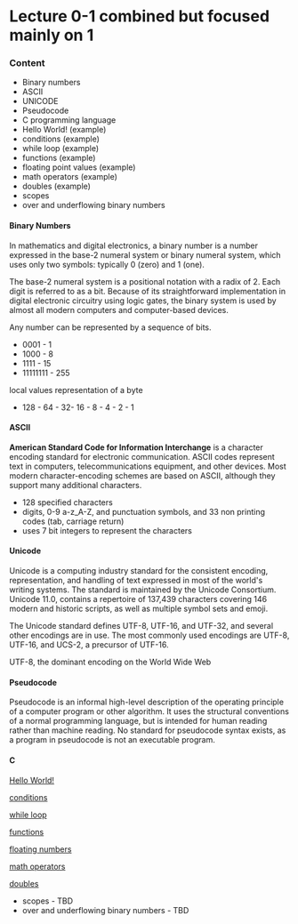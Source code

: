 # Lecture 0-1 combined but focused mainly on 1
### Content
* Binary numbers
* ASCII
* UNICODE
* Pseudocode
* C programming language
* Hello World! (example)
* conditions (example)
* while loop (example)
* functions (example)
* floating point values (example)
* math operators (example)
* doubles (example)
* scopes
* over and underflowing binary numbers

#### Binary Numbers
In mathematics and digital electronics, a binary number is a number expressed in the base-2 numeral system or binary numeral system, which uses only two symbols: typically 0 (zero) and 1 (one).

The base-2 numeral system is a positional notation with a radix of 2. Each digit is referred to as a bit. Because of its straightforward implementation in digital electronic circuitry using logic gates, the binary system is used by almost all modern computers and computer-based devices.

Any number can be represented by a sequence of bits.
* 0001 - 1
* 1000 - 8
* 1111 - 15
* 11111111 - 255

local values representation of a byte
* 128 - 64 - 32- 16 - 8 - 4 - 2 - 1

#### ASCII
**American Standard Code for Information Interchange** is a character encoding standard for electronic communication. ASCII codes represent text in computers, telecommunications equipment, and other devices. Most modern character-encoding schemes are based on ASCII, although they support many additional characters.

* 128 specified characters
* digits, 0-9 a-z_A-Z, and punctuation symbols, and 33 non printing codes (tab, carriage return)
* uses 7 bit integers to represent the characters

#### Unicode
Unicode is a computing industry standard for the consistent encoding, representation, and handling of text expressed in most of the world's writing systems. The standard is maintained by the Unicode Consortium. Unicode 11.0, contains a repertoire of 137,439 characters covering 146 modern and historic scripts, as well as multiple symbol sets and emoji.

The Unicode standard defines UTF-8, UTF-16, and UTF-32, and several other encodings are in use. The most commonly used encodings are UTF-8, UTF-16, and UCS-2, a precursor of UTF-16.

UTF-8, the dominant encoding on the World Wide Web

#### Pseudocode
Pseudocode is an informal high-level description of the operating principle of a computer program or other algorithm. It uses the structural conventions of a normal programming language, but is intended for human reading rather than machine reading. No standard for pseudocode syntax exists, as a program in pseudocode is not an executable program.

#### C

[Hello World!](./examples_c/hello_world.c)

[conditions](./examples_c/conditions.c)

[while loop](./examples_c/while_loop.c)

[functions](./examples_c/functions.c)

[floating numbers](./examples_c/floating.c)

[math operators](./examples_c/math_operators.c)

[doubles](./examples_c/doubles.c)

* scopes - TBD
* over and underflowing binary numbers - TBD